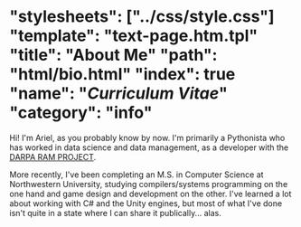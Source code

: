 "stylesheets": ["../css/style.css"]
"template": "text-page.htm.tpl"
"title": "About Me"
"path": "html/bio.html" 
"index": true
"name": "<em>Curriculum Vitae</em>"
"category": "info"
====

Hi! I'm Ariel, as you probably know by now. 
I'm primarily a Pythonista who has worked in 
data science and data management, as a developer
with the [DARPA RAM PROJECT](http://memory.psych.upenn.edu/RAM). 

More recently, I've been completing an M.S. in Computer Science
at Northwestern University, studying compilers/systems programming
on the one hand and game design and development on the other. I've 
learned a lot about working with C# and the Unity engines, but 
most of what I've done isn't quite in a state where I can share it publically...
alas.

